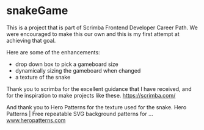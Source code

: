 # snakeGame
This is a project that is part of Scrimba Frontend Developer Career Path.  We were encouraged to make this our own and this is my first attempt at achieving that goal.

Here are some of the enhancements:
* drop down box to pick a gameboard size
* dynamically sizing the gameboard when changed
* a texture of the snake

Thank you to scrimba for the excellent guidance that I have received, and for the inspiration to make projects like these.
https://scrimba.com/

And thank you to Hero Patterns for the texture used for the snake.
Hero Patterns | Free repeatable SVG background patterns for ...
www.heropatterns.com

